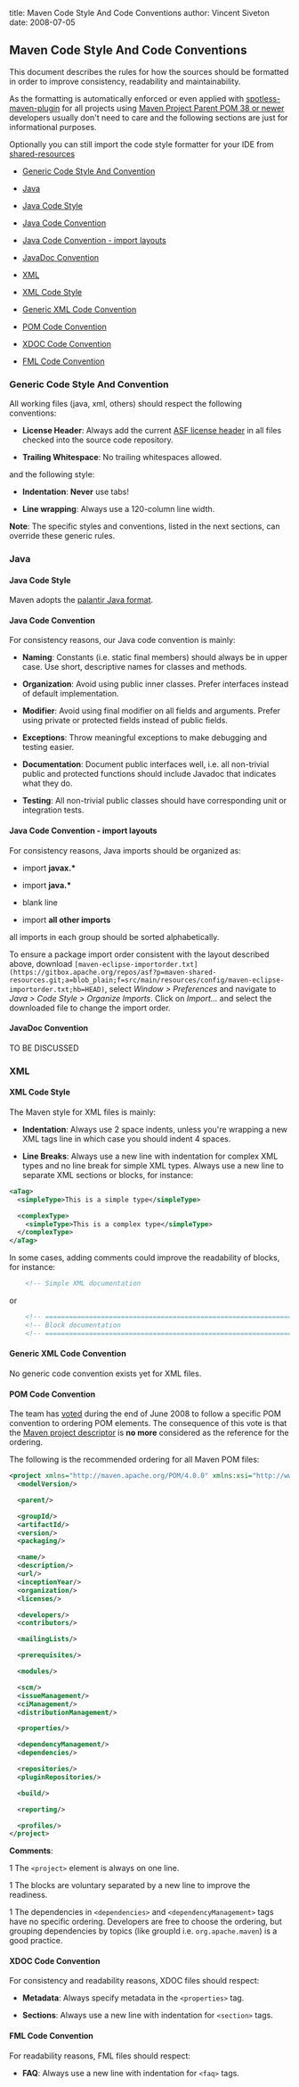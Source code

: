 title: Maven Code Style And Code Conventions
author: Vincent Siveton
date: 2008-07-05

<!--
Licensed to the Apache Software Foundation (ASF) under one
or more contributor license agreements.  See the NOTICE file
distributed with this work for additional information
regarding copyright ownership.  The ASF licenses this file
to you under the Apache License, Version 2.0 (the
"License"); you may not use this file except in compliance
with the License.  You may obtain a copy of the License at

    http://www.apache.org/licenses/LICENSE-2.0

Unless required by applicable law or agreed to in writing,
software distributed under the License is distributed on an
"AS IS" BASIS, WITHOUT WARRANTIES OR CONDITIONS OF ANY
KIND, either express or implied.  See the License for the
specific language governing permissions and limitations
under the License.
-->
## Maven Code Style And Code Conventions

 This document describes the rules for how the sources should be formatted in order to improve consistency, readability and maintainability.

 As the formatting is automatically enforced or even applied with [spotless-maven-plugin](https://github.com/diffplug/spotless/tree/main/plugin-maven) for all projects using [Maven Project Parent POM 38 or newer](/pom/maven/index.html) developers usually don't need to care and the following sections are just for informational purposes.

 Optionally you can still import the code style formatter for your IDE from [shared-resources](https://gitbox.apache.org/repos/asf?p=maven-shared-resources.git;a=tree;f=src/main/resources/config;hb=HEAD)

- [Generic Code Style And Convention](#generic-code-style-and-convention)

- [Java](#java)

- [Java Code Style](#java-code-style)

- [Java Code Convention](#java-code-convention)

- [Java Code Convention - import layouts](#java-code-convention---import-layouts)

- [JavaDoc Convention](#javadoc-convention)

- [XML](#xml)

- [XML Code Style](#xml-code-style)

- [Generic XML Code Convention](#generic-xml-code-convention)

- [POM Code Convention](#pom-code-convention)

- [XDOC Code Convention](#xdoc-code-convention)

- [FML Code Convention](#fml-code-convention)

### Generic Code Style And Convention

 All working files (java, xml, others) should respect the following conventions:

- **License Header**: Always add the current [ASF license header](https://www.apache.org/legal/src-headers.html#headers) in all files checked into the source code repository.

- **Trailing Whitespace**: No trailing whitespaces allowed.

 and the following style:

- **Indentation**: **Never** use tabs!

- **Line wrapping**: Always use a 120-column line width.

 **Note**: The specific styles and conventions, listed in the next sections, can override these generic rules.

### Java

#### Java Code Style

 Maven adopts the [palantir Java format](https://github.com/palantir/palantir-java-format).

#### Java Code Convention

 For consistency reasons, our Java code convention is mainly:

- **Naming**: Constants (i.e. static final members) should always be in upper case. Use short, descriptive names for classes and methods.

- **Organization**: Avoid using public inner classes. Prefer interfaces instead of default implementation.

- **Modifier**: Avoid using final modifier on all fields and arguments. Prefer using private or protected fields instead of public fields.

- **Exceptions**: Throw meaningful exceptions to make debugging and testing easier.

- **Documentation**: Document public interfaces well, i.e. all non-trivial public and protected functions should include Javadoc that indicates what they do.

- **Testing**: All non-trivial public classes should have corresponding unit or integration tests.

#### Java Code Convention - import layouts

 For consistency reasons, Java imports should be organized as:

- import **javax.\***

- import **java.\***

- blank line

- import **all other imports**

 all imports in each group should be sorted alphabetically.

 To ensure a package import order consistent with the layout described above, download `[maven-eclipse-importorder.txt](https://gitbox.apache.org/repos/asf?p=maven-shared-resources.git;a=blob_plain;f=src/main/resources/config/maven-eclipse-importorder.txt;hb=HEAD)`, select _Window \> Preferences_ and navigate to _Java \> Code Style \> Organize Imports_. Click on _Import..._ and select the downloaded file to change the import order.

#### JavaDoc Convention

 TO BE DISCUSSED

### XML

#### XML Code Style

 The Maven style for XML files is mainly:

- **Indentation**: Always use 2 space indents, unless you're wrapping a new XML tags line in which case you should indent 4 spaces.

- **Line Breaks**: Always use a new line with indentation for complex XML types and no line break for simple XML types. Always use a new line to separate XML sections or blocks, for instance:

```xml
<aTag>
  <simpleType>This is a simple type</simpleType>

  <complexType>
    <simpleType>This is a complex type</simpleType>
  </complexType>
</aTag>
```

   In some cases, adding comments could improve the readability of blocks, for instance:

```xml
    <!-- Simple XML documentation                                               -->
```

   or

```xml
    <!-- ====================================================================== -->
    <!-- Block documentation                                                    -->
    <!-- ====================================================================== -->
```

#### Generic XML Code Convention

 No generic code convention exists yet for XML files.

#### POM Code Convention

 The team has [voted](https://lists.apache.org/thread/h8px5t6f3q59cnkzpj1t02wsoynr3ygk) during the end of June 2008 to follow a specific POM convention to ordering POM elements. The consequence of this vote is that the [Maven project descriptor](https://maven.apache.org/ref/current/maven-model/maven.html) is **no more** considered as the reference for the ordering.

 The following is the recommended ordering for all Maven POM files:

```xml
<project xmlns="http://maven.apache.org/POM/4.0.0" xmlns:xsi="http://www.w3.org/2001/XMLSchema-instance" xsi:schemaLocation="http://maven.apache.org/POM/4.0.0 https://maven.apache.org/xsd/maven-4.0.0.xsd">
  <modelVersion/>

  <parent/>

  <groupId/>
  <artifactId/>
  <version/>
  <packaging/>

  <name/>
  <description/>
  <url/>
  <inceptionYear/>
  <organization/>
  <licenses/>

  <developers/>
  <contributors/>

  <mailingLists/>

  <prerequisites/>

  <modules/>

  <scm/>
  <issueManagement/>
  <ciManagement/>
  <distributionManagement/>

  <properties/>

  <dependencyManagement/>
  <dependencies/>

  <repositories/>
  <pluginRepositories/>

  <build/>

  <reporting/>

  <profiles/>
</project>
```

 **Comments**:

 1 The `<project>` element is always on one line.

 1 The blocks are voluntary separated by a new line to improve the readiness.

 1 The dependencies in `<dependencies>` and `<dependencyManagement>` tags have no specific ordering. Developers are free to choose the ordering, but grouping dependencies by topics (like groupId i.e. `org.apache.maven`) is a good practice.

#### XDOC Code Convention

 For consistency and readability reasons, XDOC files should respect:

- **Metadata**: Always specify metadata in the `<properties>` tag.

- **Sections**: Always use a new line with indentation for `<section>` tags.

#### FML Code Convention

 For readability reasons, FML files should respect:

- **FAQ**: Always use a new line with indentation for `<faq>` tags.

<!--  * {APT} Do we need any specific APT style/convention? -->
